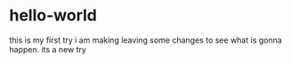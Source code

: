 # hello-world
this is my first try
i am making leaving some changes to see what is gonna happen.
its a new try
